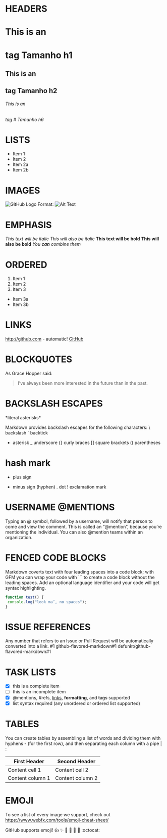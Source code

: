 # HEADERS

# This is an <h1> tag Tamanho h1
## This is an <h2> tag Tamanho h2
###### This is an <h6> tag # Tamanho h6
  
# LISTS

* Item 1
* Item 2
 * Item 2a
 * Item 2b
 
# IMAGES

![GitHub Logo](/images/logo.png)
Format: ![Alt Text](url)

# EMPHASIS

*This text will be italic*
_This will also be italic_
**This text will be bold**
__This will also be bold__
*You **can** combine them*

# ORDERED

1. Item 1
2. Item 2
3. Item 3
 * Item 3a
 * Item 3b
 
 # LINKS
 
 http://github.com - automatic!
[GitHub](http://github.com)

# BLOCKQUOTES

As Grace Hopper said:
> I’ve always been more interested
> in the future than in the past.

# BACKSLASH ESCAPES

\*literal asterisks\*

Markdown provides backslash escapes for
the following characters:
\ backslash
` backtick
* asterisk
_ underscore
{} curly braces
[] square brackets
() parentheses
# hash mark
+ plus sign
- minus sign (hyphen)
. dot
! exclamation mark

# USERNAME @MENTIONS

Typing an @ symbol, followed by
a username, will notify that person
to come and view the comment.
This is called an “@mention”,
because you’re mentioning the
individual. You can also @mention
teams within an organization.

# FENCED CODE BLOCKS
Markdown coverts text with four leading spaces into a code block; with GFM you can
wrap your code with ``` to create a code block without the leading spaces. Add an
optional language identifier and your code will get syntax highlighting.

```javascript
function test() {
 console.log("look ma’, no spaces");
}
```

# ISSUE REFERENCES

Any number that refers to an Issue or
Pull Request will be automatically
converted into a link.
#1
github-flavored-markdown#1
defunkt/github-flavored-markdown#1

# TASK LISTS
- [x] this is a complete item
- [ ] this is an incomplete item
- [x] @mentions, #refs, [links](),
**formatting**, and <del>tags</del>
supported
- [x] list syntax required (any
unordered or ordered list
supported)

# TABLES

You can create tables by assembling
a list of words and dividing them
with hyphens - (for the first row),
and then separating each column
with a pipe | :

First Header | Second Header
------------ | -------------
Content cell 1 | Content cell 2
Content column 1 | Content column 2

# EMOJI
To see a list of every image we
support, check out 
https://www.webfx.com/tools/emoji-cheat-sheet/

GitHub supports emoji!
:+1: :sparkles: :camel: :tada:
:rocket: :metal: :octocat:

